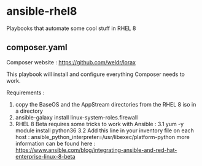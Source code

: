 # ansible-rhel8
Playbooks that automate some cool stuff in RHEL 8

composer.yaml  
-------------------
Composer website : https://github.com/weldr/lorax

This playbook will install and configure everything Composer needs to work. 

Requirements : 
  1. copy the BaseOS and the AppStream directories from the RHEL 8 iso in a directory  
  2. ansible-galaxy install linux-system-roles.firewall
  3. RHEL 8 Beta requires some tricks to work with Ansible :
  3.1 yum -y module install python36
  3.2 Add this line in your inventory file on each host : ansible_python_interpreter=/usr/libexec/platform-python 
  more information can be found here : https://www.ansible.com/blog/integrating-ansible-and-red-hat-enterprise-linux-8-beta 
       
